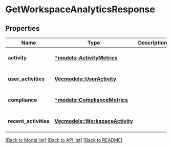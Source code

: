 # GetWorkspaceAnalyticsResponse

## Properties
Name | Type | Description | Notes
------------ | ------------- | ------------- | -------------
**activity** | [***models::ActivityMetrics**](ActivityMetrics.md) |  | [optional] [default to None]
**user_activities** | [**Vec<models::UserActivity>**](UserActivity.md) |  | [optional] [default to None]
**compliance** | [***models::ComplianceMetrics**](ComplianceMetrics.md) |  | [optional] [default to None]
**recent_activities** | [**Vec<models::WorkspaceActivity>**](WorkspaceActivity.md) |  | [optional] [default to None]

[[Back to Model list]](../README.md#documentation-for-models) [[Back to API list]](../README.md#documentation-for-api-endpoints) [[Back to README]](../README.md)


